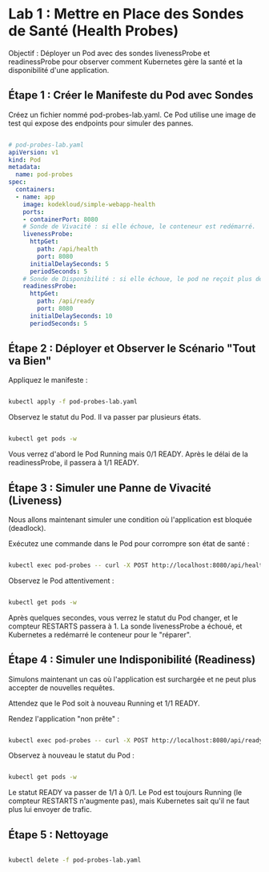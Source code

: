 #  Lab 1 : Mettre en Place des Sondes de Santé (Health Probes)
Objectif : Déployer un Pod avec des sondes livenessProbe et readinessProbe pour observer comment Kubernetes gère la santé et la disponibilité d'une application.

## Étape 1 : Créer le Manifeste du Pod avec Sondes
Créez un fichier nommé pod-probes-lab.yaml. Ce Pod utilise une image de test qui expose des endpoints pour simuler des pannes.

```YAML

# pod-probes-lab.yaml
apiVersion: v1
kind: Pod
metadata:
  name: pod-probes
spec:
  containers:
  - name: app
    image: kodekloud/simple-webapp-health
    ports:
    - containerPort: 8080
    # Sonde de Vivacité : si elle échoue, le conteneur est redémarré.
    livenessProbe:
      httpGet:
        path: /api/health
        port: 8080
      initialDelaySeconds: 5
      periodSeconds: 5
    # Sonde de Disponibilité : si elle échoue, le pod ne reçoit plus de trafic.
    readinessProbe:
      httpGet:
        path: /api/ready
        port: 8080
      initialDelaySeconds: 10
      periodSeconds: 5
```

##  Étape 2 : Déployer et Observer le Scénario "Tout va Bien"
Appliquez le manifeste :

```Bash

kubectl apply -f pod-probes-lab.yaml
```
Observez le statut du Pod. Il va passer par plusieurs états.

```Bash

kubectl get pods -w
```
Vous verrez d'abord le Pod Running mais 0/1 READY. Après le délai de la readinessProbe, il passera à 1/1 READY.

## Étape 3 : Simuler une Panne de Vivacité (Liveness)
Nous allons maintenant simuler une condition où l'application est bloquée (deadlock).

Exécutez une commande dans le Pod pour corrompre son état de santé :

```Bash

kubectl exec pod-probes -- curl -X POST http://localhost:8080/api/health/corrupt
```
Observez le Pod attentivement :

```Bash

kubectl get pods -w
```
Après quelques secondes, vous verrez le statut du Pod changer, et le compteur RESTARTS passera à 1. La sonde livenessProbe a échoué, et Kubernetes a redémarré le conteneur pour le "réparer".

## Étape 4 : Simuler une Indisponibilité (Readiness)
Simulons maintenant un cas où l'application est surchargée et ne peut plus accepter de nouvelles requêtes.

Attendez que le Pod soit à nouveau Running et 1/1 READY.

Rendez l'application "non prête" :

```Bash

kubectl exec pod-probes -- curl -X POST http://localhost:8080/api/ready/false
```
Observez à nouveau le statut du Pod :

```Bash

kubectl get pods -w
```
Le statut READY va passer de 1/1 à 0/1. Le Pod est toujours Running (le compteur RESTARTS n'augmente pas), mais Kubernetes sait qu'il ne faut plus lui envoyer de trafic.

## Étape 5 : Nettoyage
```Bash

kubectl delete -f pod-probes-lab.yaml
```
